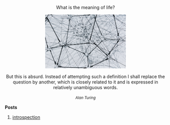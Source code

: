 <div align="center" style="border: none; margin-left: 0;">
  <p style="text-align: center; font-size: 24;"> What is the meaning of life? </p>
</div>

<div align="center" style="border: none; margin-left: 0;">
  <img src="docs/images/alina-grubnyak-ZiQkhI7417A-unsplash.jpg" alt="Logo" width="50%">
  
But this is absurd. Instead of attempting such a definition
I shall replace the question by another, which is closely related to it and is
expressed in relatively unambiguous words.
 
  <small><em>Alan Turing</em></small>
</div>

**Posts**

1)   [introspection](posts/iPhone.md)

